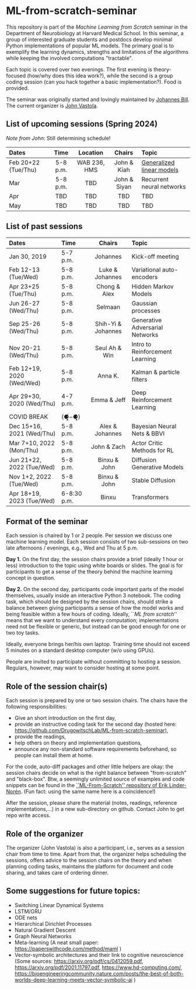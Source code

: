 # ML-from-scratch-seminar
This repository is  part of the _Machine Learning from Scratch_ seminar in the Department of Neurobiology at Harvard Medical School.
In this seminar, a group of interested graduate students and postdocs develop minimal Python implementations of popular ML models. The primary goal is to exemplify the learning dynamics, strengths and limitations of the algorithms while keeping the involved computations "tractable".

Each topic is covered over two evenings. The first evening is theory-focused (how/why does this idea work?), while the second is a group coding session (can you hack together a basic implementation?). Food is provided.

The seminar was originally started and lovingly maintained by [Johannes Bill](https://billscientific.github.io/). 
The current organizer is [John Vastola](https://johnvastola.com). 

## List of upcoming sessions (Spring 2024)

*Note from John*: Still determining schedule!

|     Dates                  |   Time   |  Location |    Chairs           |     Topic                       |
|:---------------------------|:---------:|:--------:|:-------------------:|:--------------------------------|
| Feb 20+22 (Tue/Thu)       | 5-8 p.m. | WAB 236, HMS | John & Kiah   | [Generalized linear models](https://github.com/DrugowitschLab/ML-from-scratch-seminar/tree/master/GLMs)       |
| Mar        | 5-8 p.m. | TBD | John & Siyan |   Recurrent neural networks         |
| Apr        | TBD | TBD    |  TBD        | TBD             |
| May       | TBD | TBD | TBD  | TBD |


## List of past sessions

|     Dates                  |   Time   |     Chairs           |     Topic                       |
|:---------------------------|:---------|:--------------------:|:--------------------------------|
| Jan 30, 2019               | 5-7 p.m. | Johannes             | Kick-off meeting                |
| Feb 12-13 (Tue/Wed)        | 5-8 p.m. | Luke & Johannes      | Variational auto-encoders       |
| Apr 23+25 (Tue/Thu)        | 5-8 p.m. | Chong & Alex         | Hidden Markov Models            |
| Jun 26-27 (Wed/Thu)        | 5-8 p.m. | Selmaan              | Gaussian processes              |
| Sep 25-26 (Wed/Thu)        | 5-8 p.m. | Shih-Yi & Johannes   | Generative Adversarial Networks |
| Nov 20-21 (Wed/Thu)        | 5-8 p.m. | Seul Ah & Win        | Intro to Reinforcement Learning |
| Feb 12+19, 2020 (Wed/Wed)  | 5-8 p.m. | Anna K.              | Kalman & particle filters       |
| Apr 29+30, 2020 (Wed/Thu)  | 4-7 p.m. | Emma & Jeff          | Deep Reinforcement Learning     |
| COVID BREAK                | (⚈̥̥̥̥̥́⌢⚈̥̥̥̥̥̀)    |                      |                                 |
| Dec 15+16, 2021 (Wed/Thu)  | 5-8 p.m. | Alex & Johannes      | Bayesian Neural Nets & BBVI     |
| Mar  7+10, 2022 (Mon/Thu)  | 5-8 p.m. | John & Zach          | Actor Critic Methods for RL     |
| Jun 21+22, 2022 (Tue/Wed)  | 5-8 p.m. | Binxu & John         | Diffusion Generative Models     |
| Nov 1+2, 2022 (Tue/Wed)    | 5-8 p.m. | Binxu & John         | Stable Diffusion                |
| Apr 18+19, 2023 (Tue/Wed)  | 6-8:30 p.m. | Binxu             | Transformers                    |


## Format of the seminar

Each session is chaired by 1 or 2 people.
Per session we discuss one machine learning model.
Each session consists of two sub-sessions on two late afternoons / evenings, e.g., Wed and Thu at 5 p.m.

**Day 1.** On the first day, the session chairs provide a brief (ideally 1 hour or less) introduction to the topic using white boards or slides.
The goal is for participants to get a sense of the theory behind the machine learning concept in question.

**Day 2.** On the second day, participants code important parts of the model themselves, usually inside an interactive Python 3 notebook. 
The coding task, which should be designed by the session chairs, should strike a balance between giving participants a sense of how the model works and being feasible within a few hours of coding. 
Ideally, ``*ML from scratch*'' means that we want to understand every computation; implementations need not be flexible or generic, but instead can be good enough for one or two toy tasks.

Ideally, everyone brings her/his own laptop.
Training time should not exceed 5 minutes on a standard desktop computer (w/o using GPUs).

People are invited to participate without committing to hosting a session. Regulars, however, may want to consider hosting at some point.

## Role of the session chair(s)
Each session is prepared by one or two session chairs.
The chairs have the following responsibilities:
  - Give an short introduction on the first day,
  - provide an instructive coding task for the second day (hosted here:  https://github.com/DrugowitschLab/ML-from-scratch-seminar),
  - provide the readings,
  - help others on theory and implementation questions,
  - announce any non-standard software requirements beforehand, so people can install them at home.

For the code, auto-diff packages and other little helpers are okay: the session chairs decide on what is the right balance between "from-scratch" and "black-box". Btw, a seemingly unlimited source of examples and code snippets can be found in the [``ML-From-Scratch'' repository of Erik Linder-Norén](https://github.com/eriklindernoren/ML-From-Scratch). (Fun fact: using the same name here is a coincidence!)

After the session, please share the material (notes, readings, reference implementations,...) in a new sub-directory on github. Contact John to get repo write access.

## Role of the organizer

The organizer (John Vastola) is also a participant, i.e., serves as a session chair from time to time.
Apart from that, the organizer helps scheduling the sessions, offers advice to the session chairs on the theory and when planning coding tasks, maintains the platform for document and code sharing, and takes care of ordering dinner.



## Some suggestions for future topics:

- Switching Linear Dynamical Systems
- LSTM/GRU
- ODE nets 
- Hierarchical Dirichlet Processes
- Natural Gradient Descent
- Graph Neural Networks
- Meta-learning (A neat small paper: https://paperswithcode.com/method/maml )
- Vector-symbolic architectures and their link to cognitive neuroscience (Some sources: https://arxiv.org/pdf/cs/0412059.pdf, https://arxiv.org/pdf/2001.11797.pdf, https://www.hd-computing.com/, https://bioengineeringcommunity.nature.com/posts/the-best-of-both-worlds-deep-learning-meets-vector-symbolic-ai )



